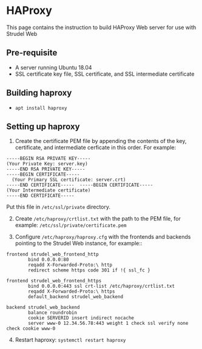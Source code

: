 # HAProxy

This page contains the instruction to build HAProxy Web server for use with Strudel Web

## Pre-requisite
- A server running Ubuntu 18.04
- SSL certificate key file, SSL certificate, and SSL intermediate certificate

## Building haproxy
- `apt install haproxy`

## Setting up haproxy
1. Create the certificate PEM file by appending the contents of the key, certificate, and intermediate cerficate in this order. For example:
```
-----BEGIN RSA PRIVATE KEY----- 
(Your Private Key: server.key) 
-----END RSA PRIVATE KEY----- 
-----BEGIN CERTIFICATE----- 
  (Your Primary SSL certificate: server.crt)
-----END CERTIFICATE-----  -----BEGIN CERTIFICATE----- 
(Your Intermediate certificate) 
-----END CERTIFICATE----- 
```
Put this file in `/etc/ssl/private` directory.  

2. Create `/etc/haproxy/crtlist.txt` with the path to the PEM file, for example:
`/etc/ssl/private/certificate.pem` 

3. Configure `/etc/haproxy/haproxy.cfg` with the frontends and backends pointing to the Strudel Web instance, for example::
```
frontend strudel_web_frontend_http
        bind 0.0.0.0:80
        reqadd X-Forwarded-Proto:\ http
        redirect scheme https code 301 if !{ ssl_fc }

frontend strudel_web_frontend_https
        bind 0.0.0.0:443 ssl crt-list /etc/haproxy/crtlist.txt
        reqadd X-Forwarded-Proto:\ https
        default_backend strudel_web_backend

backend strudel_web_backend
        balance roundrobin
        cookie SERVERID insert indirect nocache
        server www-0 12.34.56.78:443 weight 1 check ssl verify none check cookie www-0
``` 

4. Restart haproxy: `systemctl restart haproxy`
        


